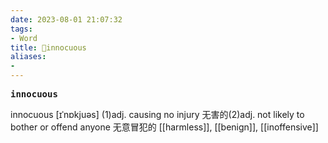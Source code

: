 ```yaml
---
date: 2023-08-01 21:07:32
tags: 
- Word
title: 📖innocuous
aliases: 
- 
---
```


<pre><strong>innocuous</strong></pre>

innocuous
[ɪˈnɒkjuəs]
(1)adj. causing no injury ⽆害的(2)adj. not likely to bother or offend anyone ⽆意冒犯的
[[harmless]], [[benign]], [[inoffensive]]

